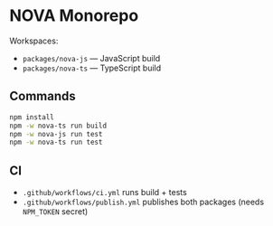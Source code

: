 # NOVA Monorepo

Workspaces:
- `packages/nova-js` — JavaScript build
- `packages/nova-ts` — TypeScript build

## Commands
```bash
npm install
npm -w nova-ts run build
npm -w nova-js run test
npm -w nova-ts run test
```

## CI
- `.github/workflows/ci.yml` runs build + tests
- `.github/workflows/publish.yml` publishes both packages (needs `NPM_TOKEN` secret)
